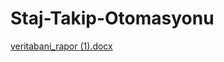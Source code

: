 # Staj-Takip-Otomasyonu
[veritabani_rapor (1).docx](https://github.com/hozdogan/Staff-Tracking-With-Face-Recognition/files/5528353/veritabani_rapor.1.docx)
